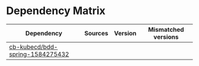 # Dependency Matrix

Dependency | Sources | Version | Mismatched versions
---------- | ------- | ------- | -------------------
[cb-kubecd/bdd-spring-1584275432](https://github.com/cb-kubecd/bdd-spring-1584275432.git) |  | []() | 
